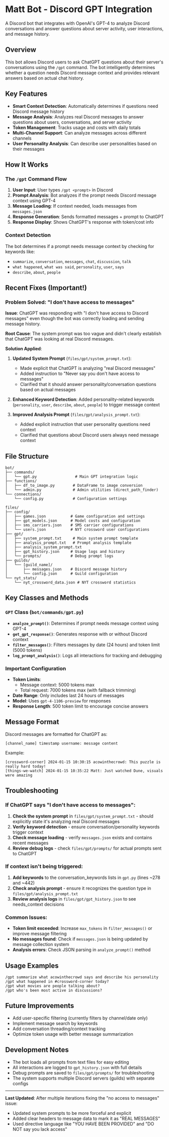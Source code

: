 # Matt Bot - Discord GPT Integration

A Discord bot that integrates with OpenAI's GPT-4 to analyze Discord conversations and answer questions about server activity, user interactions, and message history.

## Overview

This bot allows Discord users to ask ChatGPT questions about their server's conversations using the `/gpt` command. The bot intelligently determines whether a question needs Discord message context and provides relevant answers based on actual chat history.

## Key Features

- **Smart Context Detection**: Automatically determines if questions need Discord message history
- **Message Analysis**: Analyzes real Discord messages to answer questions about users, conversations, and server activity
- **Token Management**: Tracks usage and costs with daily totals
- **Multi-Channel Support**: Can analyze messages across different channels
- **User Personality Analysis**: Can describe user personalities based on their messages

## How It Works

### The `/gpt` Command Flow

1. **User Input**: User types `/gpt <prompt>` in Discord
2. **Prompt Analysis**: Bot analyzes if the prompt needs Discord message context using GPT-4
3. **Message Loading**: If context needed, loads messages from `messages.json`
4. **Response Generation**: Sends formatted messages + prompt to ChatGPT
5. **Response Display**: Shows ChatGPT's response with token/cost info

### Context Detection

The bot determines if a prompt needs message context by checking for keywords like:
- `summarize`, `conversation`, `messages`, `chat`, `discussion`, `talk`
- `what happened`, `what was said`, `personality`, `user`, `says`
- `describe`, `about`, `people`

## Recent Fixes (Important!)

### Problem Solved: "I don't have access to messages"

**Issue**: ChatGPT was responding with "I don't have access to Discord messages" even though the bot was correctly loading and sending message history.

**Root Cause**: The system prompt was too vague and didn't clearly establish that ChatGPT was looking at real Discord messages.

**Solution Applied**:
1. **Updated System Prompt** (`files/gpt/system_prompt.txt`):
   - Made explicit that ChatGPT is analyzing "real Discord messages"
   - Added instruction to "Never say you don't have access to messages"
   - Clarified that it should answer personality/conversation questions based on actual messages

2. **Enhanced Keyword Detection**: Added personality-related keywords (`personality`, `user`, `describe`, `about`, `people`) to trigger message context

3. **Improved Analysis Prompt** (`files/gpt/analysis_prompt.txt`):
   - Added explicit instruction that user personality questions need context
   - Clarified that questions about Discord users always need message context

## File Structure

```
bot/
├── commands/
│   └── gpt.py                 # Main GPT integration logic
├── functions/
│   ├── df_to_image.py        # DataFrame to image conversion
│   └── admin.py              # Admin utilities (direct_path_finder)
└── connections/
    └── config.py             # Configuration settings

files/
├── config/
│   ├── games.json           # Game configuration and settings
│   ├── gpt_models.json      # Model costs and configuration
│   ├── sms_carriers.json    # SMS carrier configurations
│   └── users.json           # NYT crossword user configurations
├── gpt/
│   ├── system_prompt.txt     # Main system prompt template
│   ├── analysis_prompt.txt   # Prompt analysis template
│   ├── analysis_system_prompt.txt
│   ├── gpt_history.json     # Usage logs and history
│   └── prompts/             # Debug prompt logs
├── guilds/
│   └── [guild_name]/
│       ├── messages.json    # Discord message history
│       └── config.json      # Guild configuration
└── nyt_stats/
    └── nyt_crossword_data.json # NYT crossword statistics
```

## Key Classes and Methods

### `GPT` Class (`bot/commands/gpt.py`)

- **`analyze_prompt()`**: Determines if prompt needs message context using GPT-4
- **`get_gpt_response()`**: Generates response with or without Discord context
- **`filter_messages()`**: Filters messages by date (24 hours) and token limit (5000 tokens)
- **`log_prompt_analysis()`**: Logs all interactions for tracking and debugging

### Important Configuration

- **Token Limits**: 
  - Message context: 5000 tokens max
  - Total request: 7000 tokens max (with fallback trimming)
- **Date Range**: Only includes last 24 hours of messages
- **Model**: Uses `gpt-4-1106-preview` for responses
- **Response Length**: 500 token limit to encourage concise answers

## Message Format

Discord messages are formatted for ChatGPT as:
```
[channel_name] timestamp username: message content
```

Example:
```
[crossword-corner] 2024-01-15 10:30:15 acowinthecrowd: This puzzle is really hard today!
[things-we-watch] 2024-01-15 10:35:22 Matt: Just watched Dune, visuals were amazing
```

## Troubleshooting

### If ChatGPT says "I don't have access to messages":

1. **Check the system prompt** in `files/gpt/system_prompt.txt` - should explicitly state it's analyzing real Discord messages
2. **Verify keyword detection** - ensure conversation/personality keywords trigger context
3. **Check message loading** - verify `messages.json` exists and contains recent messages
4. **Review debug logs** - check `files/gpt/prompts/` for actual prompts sent to ChatGPT

### If context isn't being triggered:

1. **Add keywords** to the conversation_keywords lists in `gpt.py` (lines ~278 and ~442)
2. **Check analysis prompt** - ensure it recognizes the question type in `files/gpt/analysis_prompt.txt`
3. **Review analysis logs** in `files/gpt/gpt_history.json` to see needs_context decisions

### Common Issues:

- **Token limit exceeded**: Increase `max_tokens` in `filter_messages()` or improve message filtering
- **No messages found**: Check if `messages.json` is being updated by message collection system
- **Analysis errors**: Check JSON parsing in `analyze_prompt()` method

## Usage Examples

```
/gpt summarize what acowinthecrowd says and describe his personality
/gpt what happened in #crossword-corner today?
/gpt what movies are people talking about?
/gpt who's been most active in discussions?
```

## Future Improvements

- Add user-specific filtering (currently filters by channel/date only)
- Implement message search by keywords
- Add conversation threading/context tracking
- Optimize token usage with better message summarization

## Development Notes

- The bot loads all prompts from text files for easy editing
- All interactions are logged to `gpt_history.json` with full details
- Debug prompts are saved to `files/gpt/prompts/` for troubleshooting
- The system supports multiple Discord servers (guilds) with separate configs

---

**Last Updated**: After multiple iterations fixing the "no access to messages" issue:
- Updated system prompts to be more forceful and explicit
- Added clear headers to message data to mark it as "REAL MESSAGES"  
- Used directive language like "YOU HAVE BEEN PROVIDED" and "DO NOT say you lack access" 